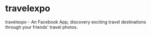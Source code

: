 travelexpo
==========

travelexpo - An Facebook App, discovery exciting travel destinations through your friends' travel photos.
